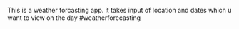 This is a weather  forcasting app.
it takes input of location and dates which u want to view on the day
#weatherforecasting 
